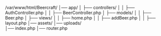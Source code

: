 /var/www/html/Beercraft/
│── app/
│   ├── controllers/
│   │   ├── AuthController.php
│   │   ├── BeerController.php
│   ├── models/
│   │   ├── Beer.php
│   ├── views/
│   │   ├── home.php
│   │   ├── addBeer.php
│   │   ├── layout.php
│── assets/
│── uploads/   
│── index.php
│── router.php
